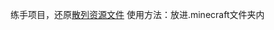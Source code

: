 练手项目，还原[散列资源文件](https://zh.minecraft.wiki/w/%E6%95%A3%E5%88%97%E8%B5%84%E6%BA%90%E6%96%87%E4%BB%B6)
使用方法：放进.minecraft文件夹内
